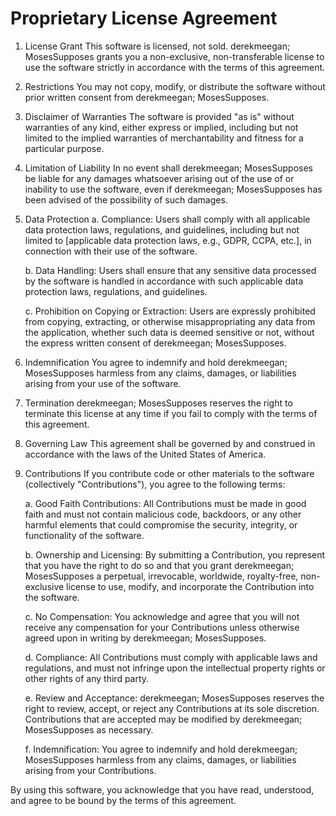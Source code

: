 # Proprietary License Agreement

1. License Grant
   This software is licensed, not sold. derekmeegan; MosesSupposes grants you a non-exclusive, non-transferable license to use the software strictly in accordance with the terms of this agreement.

2. Restrictions
   You may not copy, modify, or distribute the software without prior written consent from derekmeegan; MosesSupposes.

3. Disclaimer of Warranties
   The software is provided "as is" without warranties of any kind, either express or implied, including but not limited to the implied warranties of merchantability and fitness for a particular purpose.

4. Limitation of Liability
   In no event shall derekmeegan; MosesSupposes be liable for any damages whatsoever arising out of the use of or inability to use the software, even if derekmeegan; MosesSupposes has been advised of the possibility of such damages.

5. Data Protection
   a. Compliance: Users shall comply with all applicable data protection laws, regulations, and guidelines, including but not limited to [applicable data protection laws, e.g., GDPR, CCPA, etc.], in connection with their use of the software.

   b. Data Handling: Users shall ensure that any sensitive data processed by the software is handled in accordance with such applicable data protection laws, regulations, and guidelines.

   c. Prohibition on Copying or Extraction: Users are expressly prohibited from copying, extracting, or otherwise misappropriating any data from the application, whether such data is deemed sensitive or not, without the express written consent of derekmeegan; MosesSupposes.

6. Indemnification
   You agree to indemnify and hold derekmeegan; MosesSupposes harmless from any claims, damages, or liabilities arising from your use of the software.

7. Termination
   derekmeegan; MosesSupposes reserves the right to terminate this license at any time if you fail to comply with the terms of this agreement.

8. Governing Law
   This agreement shall be governed by and construed in accordance with the laws of the United States of America.

9. Contributions
   If you contribute code or other materials to the software (collectively "Contributions"), you agree to the following terms:

   a. Good Faith Contributions: All Contributions must be made in good faith and must not contain malicious code, backdoors, or any other harmful elements that could compromise the security, integrity, or functionality of the software.

   b. Ownership and Licensing: By submitting a Contribution, you represent that you have the right to do so and that you grant derekmeegan; MosesSupposes a perpetual, irrevocable, worldwide, royalty-free, non-exclusive license to use, modify, and incorporate the Contribution into the software.

   c. No Compensation: You acknowledge and agree that you will not receive any compensation for your Contributions unless otherwise agreed upon in writing by derekmeegan; MosesSupposes.

   d. Compliance: All Contributions must comply with applicable laws and regulations, and must not infringe upon the intellectual property rights or other rights of any third party.

   e. Review and Acceptance: derekmeegan; MosesSupposes reserves the right to review, accept, or reject any Contributions at its sole discretion. Contributions that are accepted may be modified by derekmeegan; MosesSupposes as necessary.

   f. Indemnification: You agree to indemnify and hold derekmeegan; MosesSupposes harmless from any claims, damages, or liabilities arising from your Contributions.

By using this software, you acknowledge that you have read, understood, and agree to be bound by the terms of this agreement.
